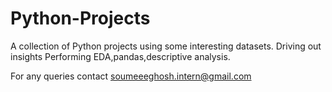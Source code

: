 # Python-Projects
A collection of Python projects using some interesting datasets.
 Driving out insights Performing EDA,pandas,descriptive analysis.




For any queries contact soumeeeghosh.intern@gmail.com
